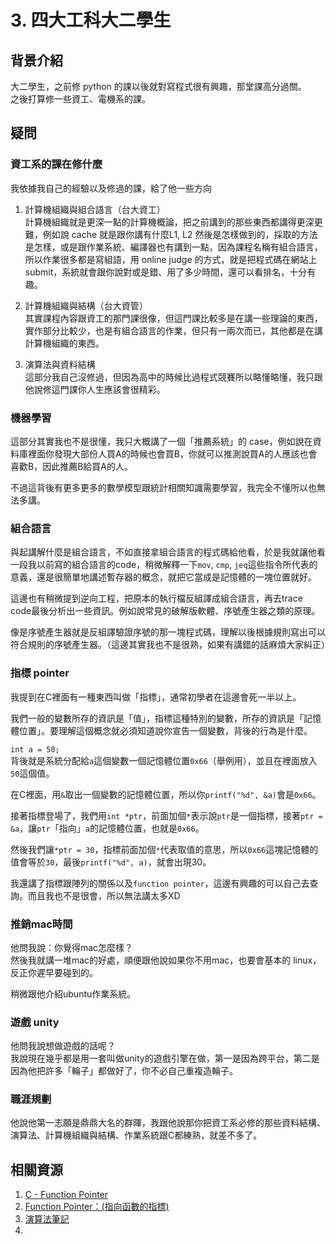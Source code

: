 # 3. 四大工科大二學生

## 背景介紹
大二學生，之前修 python 的課以後就對寫程式很有興趣，那堂課高分過關。  
之後打算修一些資工、電機系的課。

## 疑問
### 資工系的課在修什麼
我依據我自己的經驗以及修過的課，給了他一些方向
1. 計算機組織與組合語言（台大資工）  
計算機組織就是更深一點的計算機概論，把之前講到的那些東西都講得更深更難，例如說 cache 就是跟你講有什麼L1, L2 然後是怎樣做到的，採取的方法是怎樣，或是跟作業系統、編譯器也有講到一點，因為課程名稱有組合語言，所以作業很多都是寫組語，用 online judge 的方式，就是把程式碼在網站上submit，系統就會跟你說對或是錯、用了多少時間，還可以看排名，十分有趣。

2. 計算機組織與結構（台大資管）  
其實課程內容跟資工的那門課很像，但這門課比較多是在講一些理論的東西，實作部分比較少，也是有組合語言的作業，但只有一兩次而已，其他都是在講計算機組織的東西。

3. 演算法與資料結構  
這部分我自己沒修過，但因為高中的時候比過程式競賽所以略懂略懂，我只跟他說修這門課你人生應該會很精彩。

### 機器學習
這部分其實我也不是很懂，我只大概講了一個「推薦系統」的 case，例如說在資料庫裡面你發現大部份人買A的時候也會買B，你就可以推測說買A的人應該也會喜歡B，因此推薦B給買A的人。

不過這背後有更多更多的數學模型跟統計相關知識需要學習，我完全不懂所以也無法多講。

### 組合語言
與起講解什麼是組合語言，不如直接拿組合語言的程式碼給他看，於是我就讓他看一段我以前寫的組合語言的code，稍微解釋一下`mov`, `cmp`, `jeq`這些指令所代表的意義，還是很簡單地講述暫存器的概念，就把它當成是記憶體的一塊位置就好。

這邊也有稍微提到逆向工程，把原本的執行檔反組譯成組合語言，再去trace code最後分析出一些資訊。例如說常見的破解版軟體、序號產生器之類的原理。

像是序號產生器就是反組譯驗證序號的那一塊程式碼，理解以後根據規則寫出可以符合規則的序號產生器。（這邊其實我也不是很熟，如果有講錯的話麻煩大家糾正）

### 指標 pointer
我提到在C裡面有一種東西叫做「指標」，通常初學者在這邊會死一半以上。  

我們一般的變數所存的資訊是「值」，指標這種特別的變數，所存的資訊是「記憶體位置」。要理解這個概念就必須知道說你宣告一個變數，背後的行為是什麼。

`int a = 50;`  
背後就是系統分配給`a`這個變數一個記憶體位置`0x66`（舉例用），並且在裡面放入`50`這個值。

在C裡面，用`&`取出一個變數的記憶體位置，所以你`printf("%d", &a)`會是`0x66`。

接著指標登場了，我們用`int *ptr`，前面加個`*`表示說`ptr`是一個指標，接著`ptr = &a`，讓`ptr`「指向」`a`的記憶體位置，也就是`0x66`。

然後我們讓`*ptr = 30`，指標前面加個`*`代表取值的意思，所以`0x66`這塊記憶體的值會等於`30`，最後`printf("%d", a)`，就會出現30。

我還講了指標跟陣列的關係以及`function pointer`，這邊有興趣的可以自己去查詢。而且我也不是很會，所以無法講太多XD

### 推銷mac時間
他問我說：你覺得mac怎麼樣？  
然後我就講一堆mac的好處，順便跟他說如果你不用mac，也要會基本的 linux，反正你遲早要碰到的。

稍微跟他介紹ubuntu作業系統。

### 遊戲 unity
他問我說想做遊戲的話呢？  
我說現在幾乎都是用一套叫做unity的遊戲引擎在做，第一是因為跨平台，第二是因為他把許多「輪子」都做好了，你不必自己重複造輪子。

### 職涯規劃
他說他第一志願是鼎鼎大名的群暉，我跟他說那你把資工系必修的那些資料結構、演算法、計算機組織與結構、作業系統跟C都練熟，就差不多了。


## 相關資源
1. [C - Function Pointer](http://godleon.blogspot.tw/2008/01/c-function-pointer-function-pointer.html)
2. [Function Pointer：(指向函數的指標)](http://computer-learning-note.blogspot.tw/2013/08/pointer-to-functionaka-function-pointer.html)
3. [演算法筆記](http://www.csie.ntnu.edu.tw/~u91029/)
4. 